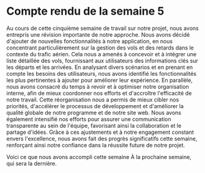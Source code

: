 # Compte rendu de la semaine 5


Au cours de cette cinquième semaine de travail sur notre projet, nous avons entrepris une révision importante de notre approche. Nous avons décidé d'ajouter de nouvelles fonctionnalités à notre application, en nous concentrant particulièrement sur la gestion des vols et des retards dans le contexte du trafic aérien. Cela nous a amenés à concevoir et à intégrer une liste détaillée des vols, fournissant aux utilisateurs des informations clés sur les départs et les arrivées. En analysant divers scénarios et en prenant en compte les besoins des utilisateurs, nous avons identifié les fonctionnalités les plus pertinentes à ajouter pour améliorer leur expérience. En parallèle, nous avons consacré du temps à revoir et à optimiser notre organisation interne, afin de mieux coordonner nos efforts et d'accroître l'efficacité de notre travail. Cette réorganisation nous a permis de mieux cibler nos priorités, d'accélérer le processus de développement et d'améliorer la qualité globale de notre programme et de notre site web. Nous avons également intensifié nos efforts pour assurer une communication transparente au sein de l'équipe, favorisant ainsi la collaboration et le partage d'idées. Grâce à ces ajustements et à notre engagement constant envers l'excellence, nous avons fait des progrès significatifs cette semaine, renforçant ainsi notre confiance dans la réussite future de notre projet.

Voici ce que nous avons accompli cette semaine
À la prochaine semaine, qui sera la dernière.

